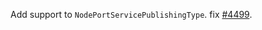 Add support to `NodePortServicePublishingType`. fix [#4499](https://github.com/projectcontour/contour/issues/4499).